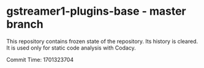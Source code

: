 # gstreamer1-plugins-base - master branch

This repository contains frozen state of the repository.
Its history is cleared. It is used only for static code
analysis with Codacy.

Commit Time: 1701323704